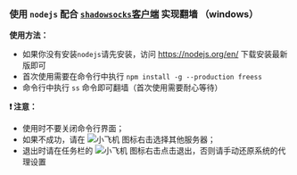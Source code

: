 ### 使用 `nodejs` 配合 [`shadowsocks`客户端](https://github.com/shadowsocks/shadowsocks-windows) 实现翻墙 （windows）

**使用方法：**
* 如果你没有安装`nodejs`请先安装，访问 https://nodejs.org/en/ 下载安装最新版即可
* 首次使用需要在命令行中执行 `npm install -g --production freess`
* 命令行中执行 `ss` 命令即可翻墙（首次使用需要耐心等待）

**:heavy_exclamation_mark: 注意：**
+ 使用时不要关闭命令行界面；
+ 如果不成功，请在 ![小飞机](https://raw.githubusercontent.com/shadowsocks/shadowsocks-windows/master/shadowsocks-csharp/Resources/ss16.png) 图标右击选择其他服务器；
+ 退出时请在任务栏的 ![小飞机](https://raw.githubusercontent.com/shadowsocks/shadowsocks-windows/master/shadowsocks-csharp/Resources/ss16.png) 图标右击点击退出，否则请手动还原系统的代理设置
